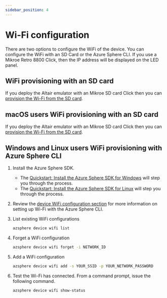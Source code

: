 ```yaml
---
sidebar_position: 4
---
```


# Wi-Fi configuration

There are two options to configure the WiFi of the device. You can configure the WiFi with an SD Card or the Azure Sphere CLI. If you use a Mikroe Retro 8800 Click, then the IP address will be displayed on the LED panel.

## WiFi provisioning with an SD card

If you deploy the Altair emulator with an Mikroe SD card Click then you can [provision the Wi-Fi from the SD card](Create-boot-SD-card).

## macOS users WiFi provisioning with an SD card

If you deploy the Altair emulator with an Mikroe SD card Click then you can [provision the Wi-Fi from the SD card](Create-boot-SD-card).

## Windows and Linux users WiFi provisioning with Azure Sphere CLI

1. Install the Azure Sphere SDK.
    - The [Quickstart: Install the Azure Sphere SDK for Windows](https://docs.microsoft.com/en-us/azure-sphere/install/install-sdk?pivots=visual-studio) will step you through the process.
    - The [Quickstart: Install the Azure Sphere SDK for Linux](https://docs.microsoft.com/en-us/azure-sphere/install/install-sdk-linux?pivots=vs-code-linux) will step you through the process.
1. Review the [device WiFi configuration section](https://docs.microsoft.com/azure-sphere/reference/azsphere-device?tabs=cliv2beta) for more information on setting up Wi-Fi with the Azure Sphere CLI.
1. List existing WiFi configurations

    ```bash
    azsphere device wifi list
    ```

1. Forget a WiFi configuration

    ```bash
    azsphere device wifi forget -i NETWORK_ID
    ```

1. Add a WiFi configuration

    ```bash
    azsphere device wifi add -s YOUR_SSID -p YOUR_NETWORK_PASSWORD
    ```
1. Test the Wi-Fi has connected. From a command prompt, issue the following command.

    ```bash
    azsphere device wifi show-status
    ```
